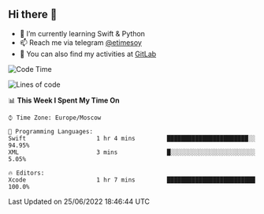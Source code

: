 ## Hi there 👋
- 🌱 I’m currently learning Swift & Python
- 📫 Reach me via telegram [@etimesoy](https://t.me/etimesoy/)
- 🦊 You can also find my activities at [GitLab](https://gitlab.com/etimesoy)

<!--START_SECTION:waka-->
![Code Time](http://img.shields.io/badge/Code%20Time-0%20secs-blue)

![Lines of code](https://img.shields.io/badge/From%20Hello%20World%20I%27ve%20Written-188%20Thousand%20lines%20of%20code-blue)

📊 **This Week I Spent My Time On** 

```text
⌚︎ Time Zone: Europe/Moscow

💬 Programming Languages: 
Swift                    1 hr 4 mins         ███████████████████████░░   94.95% 
XML                      3 mins              █░░░░░░░░░░░░░░░░░░░░░░░░   5.05%

🔥 Editors: 
Xcode                    1 hr 7 mins         █████████████████████████   100.0%

```


 Last Updated on 25/06/2022 18:46:44 UTC
<!--END_SECTION:waka-->

